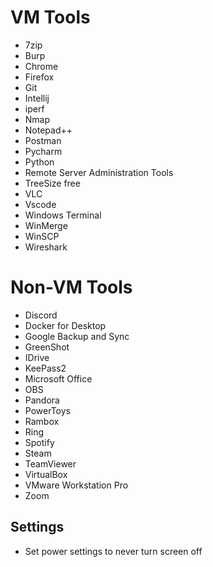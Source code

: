# VM Tools
- 7zip
- Burp
- Chrome
- Firefox
- Git
- Intellij
- iperf
- Nmap
- Notepad++
- Postman
- Pycharm
- Python
- Remote Server Administration Tools
- TreeSize free
- VLC
- Vscode
- Windows Terminal
- WinMerge
- WinSCP
- Wireshark


# Non-VM Tools
- Discord
- Docker for Desktop
- Google Backup and Sync
- GreenShot
- IDrive
- KeePass2
- Microsoft Office
- OBS
- Pandora
- PowerToys
- Rambox
- Ring
- Spotify
- Steam
- TeamViewer
- VirtualBox
- VMware Workstation Pro
- Zoom

## Settings
- Set power settings to never turn screen off
